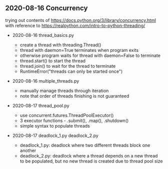 ## 2020-08-16 Concurrency
trying out contents of 
https://docs.python.org/3/library/concurrency.html
with reference to
https://realpython.com/intro-to-python-threading/

- 2020-08-16 thread_basics.py
  - create a thread with threading.Thread()
  - thread with daemon=True terminates when program exits
  - otherwise program waits for thread with daemon=False to terminate
  - thread.start() to start the thread
  - thread.join() to wait for the thread to terminate
  - RuntimeError("threads can only be started once")

- 2020-08-16 multiple_threads.py
  - manually manage threads through iteration
  - note that order of threads finishing is not guaranteed

- 2020-08-17 thread_pool.py
  - use concurrent.futures.ThreadPoolExecutor()
  - 3 executor functions - .submit(), .map(), .shutdown()
  - simple syntax to populate threads
  
- 2020-08-17 deadlock_1.py deadlock_2.py
  - deadlock_1.py: deadlock where two different threads block one another
  - deadlock_2.py: deadlock where a thread depends on a new thread to be populated,
    but no new thread is created due to thread pool size

